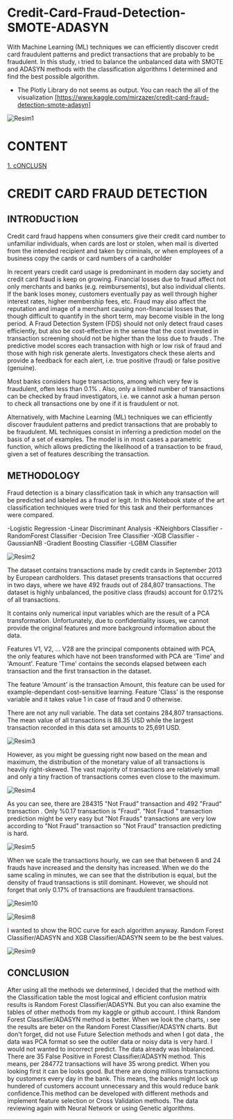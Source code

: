 # Credit-Card-Fraud-Detection-SMOTE-ADASYN
With Machine Learning (ML) techniques we can efficiently discover credıt card fraudulent patterns and predict transactions that are probably to be fraudulent. In this study, ı tried to balance the unbalanced data with SMOTE and ADASYN methods with the classification algorithms I determined and find the best possible algorithm. 
- The Plotly Library do not seems as output. You can reach the all of the visualization [https://www.kaggle.com/mirzazer/credit-card-fraud-detection-smote-adasyn]

![Resim1](https://user-images.githubusercontent.com/88277713/157431834-f38b2f3e-7574-4dc3-9585-f7bbe005e4b4.png)

# CONTENT

[1. cONCLUSN](https://github.com/Dodger22/Credit-Card-Fraud-Detection-SMOTE-ADASYN/blob/main/README.md#conclusion)

# CREDIT CARD FRAUD DETECTION

## INTRODUCTION
Credit card fraud happens when consumers give their credit card number to unfamiliar individuals, when cards are lost or stolen, when mail is diverted from the intended recipient and taken by criminals, or when employees of a business copy the cards or card numbers of a cardholder

In recent years credit card usage is predominant in modern day society and credit card fraud is keep on growing. Financial losses due to fraud affect not only merchants and banks (e.g. reimbursements), but also individual clients. If the bank loses money, customers eventually pay as well through higher interest rates, higher membership fees, etc. Fraud may also affect the reputation and image of a merchant causing non-financial losses that, though difficult to quantify in the short term, may become visible in the long period.
A Fraud Detection System (FDS) should not only detect fraud cases efficiently, but also be cost-effective in the sense that the cost invested in transaction screening should not be higher than the loss due to frauds . The predictive model scores each transaction with high or low risk of fraud and those with high risk generate alerts. Investigators check these alerts and provide a feedback for each alert, i.e. true positive (fraud) or false positive (genuine).

Most banks considers huge transactions, among which very few is fraudulent, often less than 0.1% . Also, only a limited number of transactions can be checked by fraud investigators, i.e. we cannot ask a human person to check all transactions one by one if it is fraudulent or not.

Alternatively, with Machine Learning (ML) techniques we can efficiently discover fraudulent patterns and predict transactions that are probably to be fraudulent. ML techniques consist in inferring a prediction model on the basis of a set of examples. The model is in most cases a parametric function, which allows predicting the likelihood of a transaction to be fraud, given a set of features describing the transaction.

## METHODOLOGY

Fraud detection is a binary classification task in which any transaction will be predicted and labeled as a fraud or legit. In this Notebook state of the art classification techniques were tried for this task and their performances were compared.

   -Logistic Regression
   -Linear Discriminant Analysis
   -KNeighbors Classifier
   -RandomForest Classifier
   -Decision Tree Classifier
   -XGB Classifier
   -GaussianNB
   -Gradient Boosting Classifier
   -LGBM Classifier


![Resim2](https://user-images.githubusercontent.com/88277713/157432026-d1dd20f2-8a6a-4643-8e3e-4a98b2345c51.png)


 The dataset contains transactions made by credit cards in September 2013 by European cardholders. This dataset presents transactions that occurred in two days, where we have 492 frauds out of 284,807 transactions. The dataset is highly unbalanced, the positive class (frauds) account for 0.172% of all transactions.

It contains only numerical input variables which are the result of a PCA transformation. Unfortunately, due to confidentiality issues, we cannot provide the original features and more background information about the data. 

Features V1, V2, … V28 are the principal components obtained with PCA, the only features which have not been transformed with PCA are 'Time' and 'Amount'. Feature 'Time' contains the seconds elapsed between each transaction and the first transaction in the dataset. 

The feature 'Amount' is the transaction Amount, this feature can be used for example-dependant cost-sensitive learning. Feature 'Class' is the response variable and it takes value 1 in case of fraud and 0 otherwise. 

There are not any null variable. The data set contains 284,807 transactions. The mean value of all transactions is 88.35 USD while the largest transaction recorded in this data set amounts to 25,691 USD.

![Resim3](https://user-images.githubusercontent.com/88277713/157432124-896d44b3-5b9f-4cce-92f3-a356e81bba21.png)

However, as you might be guessing right now based on the mean and maximum, the distribution of the monetary value of all transactions is heavily right-skewed. The vast majority of transactions are relatively small and only a tiny fraction of transactions comes even close to the maximum. 

![Resim4](https://user-images.githubusercontent.com/88277713/157432173-2417be6c-416d-4716-ba8a-0be844eb4940.png)


As you can see, there are 284315 "Not Fraud" transaction and 492 "Fraud" transaction . Only %0.17 transaction is "Fraud". "Not Fraud " transaction prediction might be very easy but "Not Frauds" transactions are very low according to "Not Fraud" transaction so "Not Fraud" transaction predicting is hard. 


![Resim5](https://user-images.githubusercontent.com/88277713/157432244-8670b5f6-ed1f-4c75-bc9d-00b6eeda8d36.png)


When we scale the transactions hourly, we can see that between 6 and 24 frauds have increased and the density has increased. When we do the same scaling in minutes, we can see that the distribution is equal, but the density of fraud transactions is still dominant. However, we should not forget that only 0.17% of transactions are fraudulent transactions.

![Resim10](https://user-images.githubusercontent.com/88277713/157432338-e418566c-d91d-479b-8eb8-dfb398b5f0a3.png)

![Resim8](https://user-images.githubusercontent.com/88277713/157432370-2c0b7544-1a36-4ab7-8452-936b4afe38bc.png)

I wanted to show the ROC curve for each algorithm anyway. Random Forest Classifier/ADASYN and XGB Classifier/ADASYN seem to be the best values.

![Resim9](https://user-images.githubusercontent.com/88277713/157432470-0cf6a47c-e638-4858-83df-fc2bf803e563.png)

## CONCLUSION

After using all the methods we determined, I decided that the method with the Classification table the most logical and efficient confusion matrix results is Random Forest Classifier/ADASYN. But you can also examine the tables of other methods from my kaggle or github account.
I think Random Forest Classifier/ADASYN method is better. When we look the charts, ı see the results are beter on the Random Forest Classifier/ADASYN charts. But don't forget, did not use Future Selection methods and when I got data , the data was PCA format so see the outiler data or noisy data is very hard. I would not wanted to incorrect predict. The data already was İnbalanced.
There are 35 False Positive in Forest Classifier/ADASYN method. This means, per 284772 transactions will have 35 wrong predict. When you looking first it can be looks good. But there are doing millions transactions by customers every day in the bank. This means, the banks might lock up hundered of customers account unnecessary and this would reduce bank confidence.This method can be developed with different methods and implement feature selection or Cross Validation methods. The data reviewing again with Neural Network or using Genetic algorithms.








